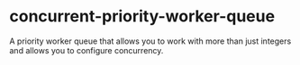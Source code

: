 # concurrent-priority-worker-queue
A priority worker queue that allows you to work with more than just integers and allows you to configure concurrency.
